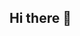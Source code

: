 ## Hi there 👋

<!--
![header](https://capsule-render.vercel.app/api?type=wave&color=gradient&height=150&section=header)
<h1 align="center">Hi There! I'm Zehra Akbulut</h1>
<h3 align="center">

[![Typing SVG](https://readme-typing-svg.demolab.com?font=Edu+NSW+ACT+Foundation&weight=500&size=30&pause=1000&color=F70404&width=435&lines=Full+Stack+.Net+Development)](https://git.io/typing-svg)

</h3>

### The Languages, Frameworks & Tools I am proficient about

<p align="center">
<a href="https://skillicons.dev">
    <img src="https://skillicons.dev/icons?&theme=light&i=visualstudio,vscode,dotnet,cs,html,css,bootstrap,github,postgres,mongo,docker,postman"/>
  </a>
</p>

### Contact & Social
<h3 align="center">
 <a href="https://www.linkedin.com/in/zehra-akbulut/">
   <img height=50 src="https://cdn.jsdelivr.net/gh/devicons/devicon/icons/linkedin/linkedin-original.svg"/>
 </a>
</h3>

![header](https://capsule-render.vercel.app/api?type=wave&color=gradient&height=150&section=footer)

Here are some ideas to get you started:


⚡😄 ⚡ 
 
